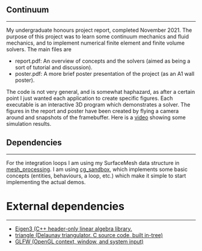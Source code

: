## Continuum
------------------------
My undergraduate honours project report, completed November 2021.
The purpose of this project was to learn some continuum mechanics and fluid mechanics, and to implement numerical finite element
and finite volume solvers. The main files are

- report.pdf: An overview of concepts and the solvers (aimed as being a sort of tutorial and discussion).
- poster.pdf: A more brief poster presentation of the project (as an A1 wall poster).

The code is not very general, and is somewhat haphazard, as after a certain point I just wanted each application to create specific figures.
Each executable is an interactive 3D program which demonstrates a solver. The figures in the report and poster have been created
by flying a camera around and snapshots of the framebuffer. Here is a [video](https://www.youtube.com/watch?v=m5He2x3gNz8) showing some simulation results.

## Dependencies
-----------------------
For the integration loops I am using my SurfaceMesh data structure in [mesh_processing](https://github.com/LucasPayne/mesh_processing).
I am using [cg_sandbox](https://github.com/LucasPayne/cg_sandbox), which implements some basic concepts (entities, behaviours, a loop, etc.) which make
it simple to start implementing the actual demos.

# External dependencies
-----------------------
- [Eigen3 (C++ header-only linear algebra library.](https://gitlab.com/libeigen/eigen)
- [triangle (Delaunay triangulator. C source code, built in-tree)](http://www.cs.cmu.edu/~quake/triangle.html)
- [GLFW (OpenGL context, window, and system input)](https://www.glfw.org/)
